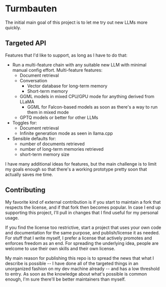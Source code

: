 # Turmbauten

The initial main goal of this project is to let me try out new LLMs
more quickly.

## Targeted API

Features that I'd like to support, as long as I have to do that:

* Run a multi-feature chain with any suitable new LLM with minimal
  manual config effort. Multi-feature features:
    * Document retrieval
    * Conversation
        * Vector database for long-term memory
        * Short-term memory
    * GGML models in mixed CPU/GPU mode for anything derived from
      LLaMA
        * GGML for Falcon-based models as soon as there's a way to run
          them in mixed mode
    * GPTQ models or better for other LLMs
* Toggles for:
    * Document retrieval
    * Infinite generation mode as seen in llama.cpp
* Sensible defaults for:
    * number of documents retrieved
    * number of long-term memories retrieved
    * short-term memory size

I have many additional ideas for features, but the main challenge is
to limit my goals enough so that there's a working prototype pretty
soon that actually saves me time.

## Contributing

My favorite kind of external contribution is if you start to maintain
a fork that respects the license, and if that fork then becomes
popular. In case I end up supporting this project, I'll pull in
changes that I find useful for my personal usage.

If you find the license too restrictive, start a project that uses
your own code and documentation for the same purpose, and
publish/license it as needed. For stuff that I write myself, I prefer
a license that actively promotes and enforces freedom as an end. For
spreading the underlying idea, people are welcome to use their own
skills and their own license.

My main reason for publishing this repo is to spread the news that
what I describe is possible -- I have done all of the targeted things
in an unorganized fashion on my dev machine already -- and has a low
threshold to entry. As soon as the knowledge about what's possible is
common enough, I'm sure there'll be better maintainers than myself.
